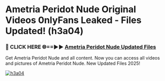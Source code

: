 # Ametria Peridot Nude Original Videos 0nlyFans Leaked - Files Updated! (h3a04)

<h3>🔴 CLICK HERE 🌐==►► <a href="https://tinyurl.com/y5r63du9" rel="nofollow">Ametria Peridot Nude Updated Files</a></h3>

Get Ametria Peridot Nude and all content. Now you can access all videos and pictures of Ametria Peridot Nude. New Updated Files 2025!

[![h3a04](https://i.imgur.com/UVo9nyh.gif)](https://tinyurl.com/y5r63du9)